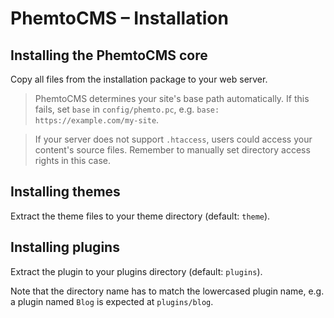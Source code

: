 # PhemtoCMS &ndash; Installation

## Installing the PhemtoCMS core

Copy all files from the installation package to your web server.

> PhemtoCMS determines your site's base path automatically. If this fails, set `base` in `config/phemto.pc`, e.g. `base: https://example.com/my-site`.

> If your server does not support `.htaccess`, users could access your content's source files. Remember to manually set directory access rights in this case.

## Installing themes

Extract the theme files to your theme directory (default: `theme`).

## Installing plugins

Extract the plugin to your plugins directory (default: `plugins`).

Note that the directory name has to match the lowercased plugin name, e.g. a plugin named `Blog` is expected at `plugins/blog`.

